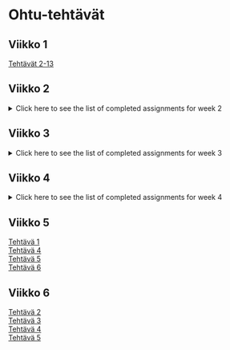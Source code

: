# Ohtu-tehtävät

## Viikko 1
[Tehtävät 2-13](https://github.com/qubelka/ohtu-2019-viikko1)

## Viikko 2
<details>
<br><summary>Click here to see the list of completed assignments for week 2</summary><br/>  
<p>
<a href="https://github.com/qubelka/ohtu-tehtavat/tree/master/viikko2">
Tehtävät 1, 7-8, 12</a><br>
<a href="https://github.com/qubelka/ohtu-2019-viikko1/tree/master/src/main/java">
Tehtävä 2</a></br>
<a href="https://github.com/qubelka/ohtu-2019-viikko1/blob/master/.codeclimate.yml">
Tehtävä 3</a></br>
<a href="https://github.com/qubelka/ohtu-tehtavat/commit/acfc11bb82a37e1da902e5c23fffd9b10a7d98f9">
Tehtävä 9</a></br>
<a href="https://github.com/qubelka/ohtu-tehtavat/commit/e06a8d6ac8754adea3c80ead2b04586e02db7c03">
Tehtävä 10</a></br>
</p>
</details>

## Viikko 3  
<details>
<br><summary>Click here to see the list of completed assignments for week 3</summary><br/>  
<p>
<a href="https://github.com/qubelka/ohtu-tehtavat/commit/428d7f8f8dd340fd0ed1f5aff9890aba6c259607">
Tehtävä 1</a><br>
<a href="https://github.com/qubelka/ohtu-tehtavat/commit/607b13d1d6e981093f6f0e8588eefd6f3005a649">
Tehtävä 2</a></br>
<a href="https://github.com/qubelka/ohtu-tehtavat/commit/0ba9f12db0ccaedf482f9969e3b680634e71804d">
Tehtävä 3</a></br>
<a href="https://github.com/qubelka/ohtu-tehtavat/commit/2e9968f95220fa868f3bc58026e5019b0507fd47">
Tehtävä 4</a></br>
<a href="https://github.com/qubelka/ohtu-tehtavat/commit/684896c48cddb0d4be88902ba2881dd27d4f565e">
Tehtävä 5</a></br>
<a href="https://github.com/qubelka/ohtu-tehtavat/commit/ed3033db4d436c1f88b1d9d7afe3fe3214e8f347">
Tehtävä 6</a></br>
<a href="https://github.com/qubelka/ohtu-tehtavat/commit/59994b68d8ae44307aae2f55da19178f03e17d6e">
Tehtävä 8</a></br>
<a href="https://github.com/qubelka/ohtu-tehtavat/commit/aa12248882b4ca7616eeb9b8a28c5dd714cbdee7">
Tehtävä 9</a></br>
<a href="https://github.com/qubelka/ohtu-tehtavat/commit/f1bda4cdddf7bc24e0fbdf073436bd00f4a58e21">
Tehtävä 10</a></br>
<a href="https://github.com/qubelka/ohtu-tehtavat/commit/a53a4c50e60c93c6303a07d69f6764eaf7bd585d">
Tehtävä 11</a></br>
</p>
</details>

## Viikko 4  
<details>
<br><summary>Click here to see the list of completed assignments for week 4</summary><br/>  
<p>
<br>
<a href="https://github.com/qubelka/ohtu-tehtavat/commit/c39d556be3861c871121d2a9265368f8e022a6e7">
Tehtävä 2</a><br>
<a href="https://github.com/qubelka/ohtu-tehtavat/commit/831db491094fdcb89d1db951a3e4e9202ad4c042">
Tehtävä 3</a></br>
<a href="https://github.com/qubelka/ohtu-tehtavat/commit/b32a4c543afef2c83801b134cfddb36a8b81e49b">
Tehtävä 4</a></br>
<a href="https://github.com/qubelka/ohtu-tehtavat/commit/f48efc5b5121fee8502934bf873ee636b86228f3">
Tehtävä 5</a></br>
<a href="https://github.com/qubelka/ohtu-tehtavat/commit/e4502d845e92a1125db886969969c563e54f0867">
Tehtävä 6</a></br>
</p>
</details>

## Viikko 5
[Tehtävä 1](https://github.com/qubelka/ohtu-tehtavat/tree/master/viikko5)  
[Tehtävä 4](https://github.com/qubelka/ohtu-tehtavat/commit/c4a4168db9fbc7a6630fe5e34049fe602913c296)  
[Tehtävä 5](https://github.com/qubelka/ohtu-tehtavat/commit/f3ae73611cdeffee28488858c0964336004f4676)  
[Tehtävä 6](https://github.com/qubelka/ohtu-tehtavat/blob/master/retro.md) 

## Viikko 6
[Tehtävä 2](https://github.com/qubelka/ohtu-tehtavat/commit/e6e3373e0e224bc158279e79fd9fe3abb85185b0)  
[Tehtävä 3](https://github.com/qubelka/ohtu-tehtavat/commit/6711268d38349d6e25941d32a108cee4d2c9b431)  
[Tehtävä 4](https://github.com/qubelka/ohtu-tehtavat/commit/1a16741edbb73a6debc7d96ea4402c7945a9468d)  
[Tehtävä 5](https://github.com/qubelka/ohtu-tehtavat/commit/968c4f396bee3f68b574375fbd26fb06d30873f3)